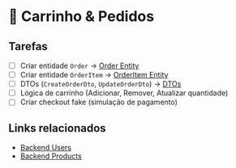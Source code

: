 # 🛒 Carrinho & Pedidos

## Tarefas

- [ ] Criar entidade `Order` → [Order Entity](/backend/src/orders/entities/order.entity.ts)
- [ ] Criar entidade `OrderItem` → [OrderItem Entity](/backend/src/orders/entities/order-item.entity.ts)
- [ ] DTOs (`CreateOrderDto`, `UpdateOrderDto`) → [DTOs](/backend/src/orders/dto)
- [ ] Lógica de carrinho (Adicionar, Remover, Atualizar quantidade)
- [ ] Criar checkout fake (simulação de pagamento)

## Links relacionados

- [Backend Users](01-Backend-Users.md)
- [Backend Products](02-Backend-Products.md)

